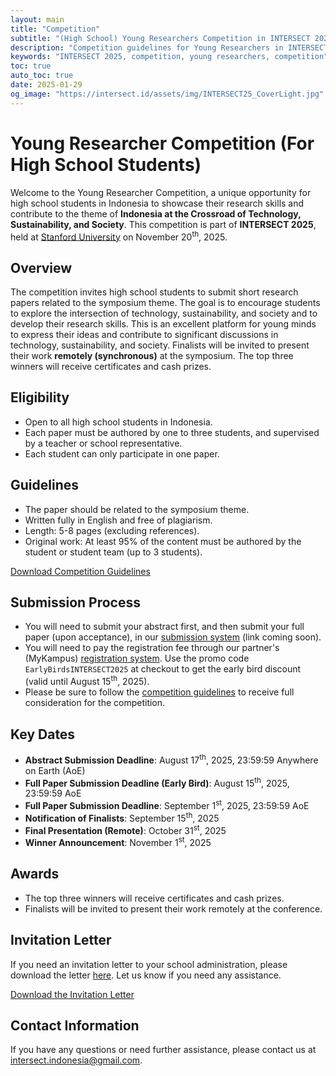 ```yaml
---
layout: main
title: "Competition"
subtitle: "(High School) Young Researchers Competition in INTERSECT 2025. We want youth's creativity to be part of the solution!"
description: "Competition guidelines for Young Researchers in INTERSECT 2025"
keywords: "INTERSECT 2025, competition, young researchers, competition"
toc: true
auto_toc: true
date: 2025-01-29
og_image: "https://intersect.id/assets/img/INTERSECT25_CoverLight.jpg"
---
```


# Young Researcher Competition (For High School Students)

Welcome to the Young Researcher Competition, a unique opportunity for high school students in Indonesia to showcase their research skills and contribute to the theme of **Indonesia at the Crossroad of Technology, Sustainability, and Society**. This competition is part of **INTERSECT 2025**, held at [Stanford University](https://www.stanford.edu/) on November 20<sup>th</sup>, 2025.

## Overview

The competition invites high school students to submit short research papers related to the symposium theme. The goal is to encourage students to explore the intersection of technology, sustainability, and society and to develop their research skills. This is an excellent platform for young minds to express their ideas and contribute to significant discussions in technology, sustainability, and society. Finalists will be invited to present their work **remotely (synchronous)** at the symposium. The top three winners will receive certificates and cash prizes.

## Eligibility

- Open to all high school students in Indonesia.
- Each paper must be authored by one to three students, and supervised by a teacher or school representative.
- Each student can only participate in one paper.

## Guidelines

- The paper should be related to the symposium theme.
- Written fully in English and free of plagiarism.
- Length: 5-8 pages (excluding references).
- Original work: At least 95% of the content must be authored by the student or student team (up to 3 students).

<div class="cta-buttons">
  <a href="https://intersect.id/assets/pdf/guidebook-intersect-young-researcher-competition-2025.pdf" class="btn btn-primary" target="_blank">
    Download Competition Guidelines
  </a>
</div>

## Submission Process

- You will need to submit your abstract first, and then submit your full paper (upon acceptance), in our [submission system](#) (link coming soon).
- You will need to pay the registration fee through our partner's (MyKampus) [registration system](https://checkout.xendit.co/od/intersect25-young-researcher-competition). Use the promo code `EarlyBirdsINTERSECT2025` at checkout to get the early bird discount (valid until August 15<sup>th</sup>, 2025).
- Please be sure to follow the [competition guidelines](https://intersect.id/assets/pdf/guidebook-intersect-young-researcher-competition-2025.pdf) to receive full consideration for the competition.

## Key Dates

- **Abstract Submission Deadline**: August 17<sup>th</sup>, 2025, 23:59:59 Anywhere on Earth (AoE)
- **Full Paper Submission Deadline (Early Bird)**: August 15<sup>th</sup>, 2025, 23:59:59 AoE
- **Full Paper Submission Deadline**: September 1<sup>st</sup>, 2025, 23:59:59 AoE
- **Notification of Finalists**: September 15<sup>th</sup>, 2025
- **Final Presentation (Remote)**: October 31<sup>st</sup>, 2025
- **Winner Announcement**: November 1<sup>st</sup>, 2025

## Awards

- The top three winners will receive certificates and cash prizes.
- Finalists will be invited to present their work remotely at the conference.

## Invitation Letter

If you need an invitation letter to your school administration, please download the letter [here](https://intersect.id/assets/pdf/invitation-intersect-young-researcher-competition-2025.pdf). Let us know if you need any assistance.

<div class="cta-buttons">
  <a href="https://intersect.id/assets/pdf/invitation-intersect-young-researcher-competition-2025.pdf" class="btn btn-primary" target="_blank">
    Download the Invitation Letter
  </a>
</div>

## Contact Information

If you have any questions or need further assistance, please contact us at [intersect.indonesia@gmail.com](mailto:intersect.indonesia@gmail.com).

